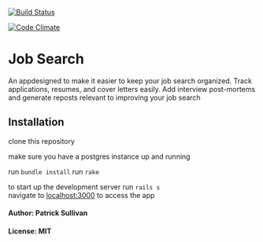 [![Build Status](https://travis-ci.org/patsul12/JobSearch.svg?branch=master)](https://travis-ci.org/patsul12/JobSearch)

[![Code Climate](https://codeclimate.com/github/patsul12/JobSearch/badges/gpa.svg)](https://codeclimate.com/github/patsul12/JobSearch)
# Job Search

An appdesigned to make it easier to keep your job search organized. Track applications, resumes, and cover letters easily.
Add interview post-mortems and generate reposts relevant to improving your job search

## Installation

clone this repository 

make sure you have a postgres instance up and running

run `bundle install`
run `rake`

to start up the development server run `rails s`  
navigate to [localhost:3000](localhost:3000) to access the app

#### Author: Patrick Sullivan

#### License: MIT

